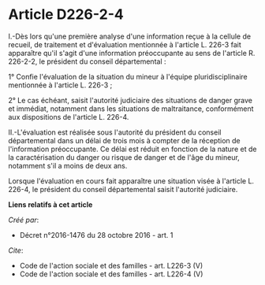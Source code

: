 # Article D226-2-4

I.-Dès lors qu'une première analyse d'une information reçue à la cellule de recueil, de traitement et d'évaluation mentionnée
à l'article L. 226-3 fait apparaître qu'il s'agit d'une information préoccupante au sens de l'article R. 226-2-2, le
président du conseil départemental : 

1° Confie l'évaluation de la situation du mineur à l'équipe pluridisciplinaire mentionnée à l'article L. 226-3 ; 

2° Le cas échéant, saisit l'autorité judiciaire des situations de danger grave et immédiat, notamment dans les situations de
maltraitance, conformément aux dispositions de l'article L. 226-4. 

II.-L'évaluation est réalisée sous l'autorité du président du conseil départemental dans un délai de trois mois à compter de
la réception de l'information préoccupante. Ce délai est réduit en fonction de la nature et de la caractérisation du danger
ou risque de danger et de l'âge du mineur, notamment s'il a moins de deux ans. 

Lorsque l'évaluation en cours fait apparaître une situation visée à l'article L. 226-4, le président du conseil départemental
saisit l'autorité judiciaire.

**Liens relatifs à cet article**

_Créé par_:

  - Décret n°2016-1476 du 28 octobre 2016 - art. 1

_Cite_:

  - Code de l'action sociale et des familles - art. L226-3 (V)
  - Code de l'action sociale et des familles - art. L226-4 (V)
